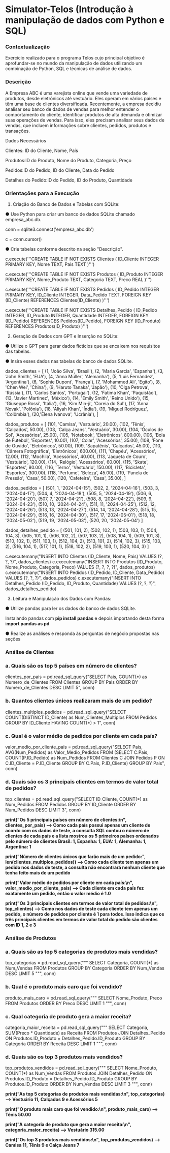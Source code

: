 # Simulator-Telos (Introdução à manipulação de dados com Python e SQL)

### Contextualização
Exercício realizado para o programa Telos cujo principal objetivo é aprofundar-se no mundo da manipulação de dados utilizando um
combinação de Python, SQL e técnicas de análise de dados.

### Descrição
A Empresa ABC é uma varejista online que vende uma variedade de produtos, desde eletrônicos até vestuário. Eles operam em vários países e têm uma base de clientes diversificada. Recentemente, a empresa decidiu analisar seu banco de dados de vendas para melhor entender o comportamento do cliente, identificar produtos de alta demanda e otimizar suas operações de vendas. Para isso, eles precisam analisar seus
dados de vendas, que incluem informações sobre clientes, pedidos, produtos e transações.

Dados Necessários

Clientes: ID do Cliente, Nome, País

Produtos:ID do Produto, Nome do Produto, Categoria, Preço

Pedidos:ID do Pedido, ID do Cliente, Data do Pedido

Detalhes do Pedido:ID do Pedido, ID do Produto, Quantidade

### Orientações para a Execução
1) Criação do Banco de Dados e Tabelas com SQLite:
   
● Use Python para criar um banco de dados SQLite chamado empresa_abc.db.

conn = sqlite3.connect('empresa_abc.db')

c = conn.cursor()

● Crie tabelas conforme descrito na seção "Descrição".

c.execute('''CREATE TABLE IF NOT EXISTS Clientes (
                ID_Cliente INTEGER PRIMARY KEY,
                Nome TEXT,
                Pais TEXT
             )''')

c.execute('''CREATE TABLE IF NOT EXISTS Produtos (
                ID_Produto INTEGER PRIMARY KEY,
                Nome_Produto TEXT,
                Categoria TEXT,
                Preco REAL
             )''')

c.execute('''CREATE TABLE IF NOT EXISTS Pedidos (
                ID_Pedido INTEGER PRIMARY KEY,
                ID_Cliente INTEGER,
                Data_Pedido TEXT,
                FOREIGN KEY (ID_Cliente) REFERENCES Clientes(ID_Cliente)
             )''')

c.execute('''CREATE TABLE IF NOT EXISTS Detalhes_Pedido (
                ID_Pedido INTEGER,
                ID_Produto INTEGER,
                Quantidade INTEGER,
                FOREIGN KEY (ID_Pedido) REFERENCES Pedidos(ID_Pedido),
                FOREIGN KEY (ID_Produto) REFERENCES Produtos(ID_Produto)
             )''')
             

2) Geração de Dados com GPT e Inserção no SQLite:

● Utilize o GPT para gerar dados fictícios que se encaixem nos requisitos das
tabelas.

● Insira esses dados nas tabelas do banco de dados SQLite.

dados_clientes = [
   (1, 'João Silva', 'Brasil'),
   (2, 'Maria Garcia', 'Espanha'),
   (3, 'John Smith', 'EUA'),
   (4, 'Anna Müller', 'Alemanha'),
   (5, 'Luis Fernández', 'Argentina'),
   (6, 'Sophie Dupont', 'França'),
   (7, 'Mohammed Ali', 'Egito'),
   (8, 'Chen Wei', 'China'),
   (9, 'Haruto Tanaka', 'Japão'),
   (10, 'Olga Petrova', 'Rússia'),
   (11, 'Carlos Santos', 'Portugal'),
   (12, 'Fatima Khan', 'Paquistão'),
   (13, 'Javier Martinez', 'México'),
   (14, 'Emily Smith', 'Reino Unido'),
   (15, 'Giuseppe Rossi', 'Itália'),
   (16, 'Kim Min-ji', 'Coreia do Sul'),
   (17, 'Anna Novak', 'Polônia'),
   (18, 'Aliyah Khan', 'Índia'),
   (19, 'Miguel Rodríguez', 'Colômbia'),
   (20,'Elena Ivanova', 'Ucrânia'),
]

dados_produtos = [
   (101, 'Camisa', 'Vestuário', 20.00),
   (102, 'Tênis', 'Calçados', 50.00),
   (103, 'Calça Jeans', 'Vestuário', 30.00),
   (104, 'Óculos de Sol', 'Acessórios', 25.00),
   (105, 'Notebook', 'Eletrônicos', 800.00),
   (106, 'Bola de Futebol', 'Esportes', 10.00),
   (107, 'Colar', 'Acessórios', 35.00),
   (108, 'Fone de Ouvido', 'Eletrônicos', 50.00),
   (109, 'Sapatênis', 'Calçados', 45.00),
   (110, 'Câmera Fotográfica', 'Eletrônicos', 600.00),
   (111, 'Chapéu', 'Acessórios', 12.00),
   (112, 'Mochila', 'Acessórios', 40.00),
   (113, 'Jaqueta de Couro', 'Vestuário', 120.00),
   (114, 'Relógio', 'Acessórios', 60.00),
   (115, 'Skate', 'Esportes', 80.00),
   (116, 'Terno', 'Vestuário', 150.00),
   (117, 'Bicicleta', 'Esportes', 300.00),
   (118, 'Perfume', 'Beleza', 45.00),
   (119, 'Panela de Pressão', 'Casa', 50.00),
   (120, 'Cafeteira', 'Casa', 35.00),
]

dados_pedidos = [
   (501, 1, '2024-04-15'),
   (502, 2, '2024-04-16'),
   (503, 3, '2024-04-17'),
   (504, 4, '2024-04-18'),
   (505, 5, '2024-04-19'),
   (506, 6, '2024-04-20'),
   (507, 7, '2024-04-21'),
   (508, 8, '2024-04-22'),
   (509, 9, '2024-04-23'),
   (510, 10, '2024-04-24'),
   (511, 11, '2024-04-25'),
   (512, 12, '2024-04-26'),
   (513, 13, '2024-04-27'),
   (514, 14, '2024-04-28'),
   (515, 15, '2024-04-29'),
   (516, 16, '2024-04-30'),
   (517, 17, '2024-05-01'),
   (518, 18, '2024-05-02'),
   (519, 19, '2024-05-03'),
   (520, 20, '2024-05-04')
]

dados_detalhes_pedido = [
   (501, 101, 2),
   (502, 102, 1),
   (503, 103, 1),
   (504, 104, 3),
   (505, 101, 1),
   (506, 102, 2),
   (507, 103, 2),
   (508, 104, 1),
   (509, 101, 3),
   (510, 102, 1),
   (511, 103, 1),
   (512, 104, 2),
   (513, 101, 2),
   (514, 102, 3),
   (515, 103, 2),
   (516, 104, 1),
   (517, 101, 1),
   (518, 102, 2),
   (519, 103, 1),
   (520, 104, 3)
]

c.executemany("INSERT INTO Clientes (ID_Cliente, Nome, Pais) VALUES (?, ?, ?)", dados_clientes)
c.executemany("INSERT INTO Produtos (ID_Produto, Nome_Produto, Categoria, Preco) VALUES (?, ?, ?, ?)", dados_produtos)
c.executemany("INSERT INTO Pedidos (ID_Pedido, ID_Cliente, Data_Pedido) VALUES (?, ?, ?)", dados_pedidos)
c.executemany("INSERT INTO Detalhes_Pedido (ID_Pedido, ID_Produto, Quantidade) VALUES (?, ?, ?)", dados_detalhes_pedido)


3) Leitura e Manipulação dos Dados com Pandas:
   
● Utilize pandas para ler os dados do banco de dados SQLite.

Instalando pandas com **pip install pandas** e depois importando desta forma i**mport pandas as pd**

● Realize as análises e responda às perguntas de negócio propostas nas seções

### Análise de Clientes
### a. Quais são os top 5 países em número de clientes?
clientes_por_pais = pd.read_sql_query("SELECT Pais, COUNT(*) as Numero_de_Clientes FROM Clientes GROUP BY Pais ORDER BY Numero_de_Clientes DESC LIMIT 5", conn)

### b. Quantos clientes únicos realizaram mais de um pedido?
clientes_multiplos_pedidos = pd.read_sql_query("SELECT COUNT(DISTINCT ID_Cliente) as Num_Clientes_Multiplos FROM Pedidos GROUP BY ID_Cliente HAVING COUNT(*) > 1", conn)

### c. Qual é o valor médio de pedidos por cliente em cada país?
valor_medio_por_cliente_pais = pd.read_sql_query("SELECT Pais, AVG(Num_Pedidos) as Valor_Medio_Pedidos FROM (SELECT C.Pais, COUNT(P.ID_Pedido) as Num_Pedidos FROM Clientes C JOIN Pedidos P ON C.ID_Cliente = P.ID_Cliente GROUP BY C.Pais, P.ID_Cliente) GROUP BY Pais", conn)

### d. Quais são os 3 principais clientes em termos de valor total de pedidos?
top_clientes = pd.read_sql_query("SELECT ID_Cliente, COUNT(*) as Num_Pedidos FROM Pedidos GROUP BY ID_Cliente ORDER BY Num_Pedidos DESC LIMIT 3", conn)


**print("Os 5 principais países em número de clientes:\n", clientes_por_pais)  --> Como cada país possui apenas um cliente de acordo com os dados de teste, a consulta SQL contou o número de clientes de cada país e a lista mostrou os 5 primeiros países ordenados pelo número de clientes Brasil: 1, Espanha: 1, EUA: 1, Alemanha: 1, Argentina: 1**

**print("Número de clientes únicos que farão mais de um pedido:", len(clientes_multiplos_pedidos)) --> Como cada cliente tem apenas um pedido nos dados de teste, a consulta não encontrará nenhum cliente que tenha feito mais de um pedido**

**print("Valor médio de pedidos por cliente em cada país:\n", valor_medio_por_cliente_pais) --> Cada cliente em cada país fez exatamente um pedido, então o valor médio é 1.0**

**print("Os 3 principais clientes em termos de valor total de pedidos:\n", top_clientes) --> Como nos dados de teste cada cliente tem apenas um pedido, o número de pedidos por cliente é 1 para todos. Isso indica que os três principais clientes em termos de valor total do pedido são clientes com ID 1, 2 e 3**


### Análise de Produtos
### a. Quais são as top 5 categorias de produtos mais vendidas?
top_categorias = pd.read_sql_query("""
    SELECT Categoria, COUNT(*) as Num_Vendas 
    FROM Produtos 
    GROUP BY Categoria 
    ORDER BY Num_Vendas DESC 
    LIMIT 5
    """, conn)

### b. Qual é o produto mais caro que foi vendido?
produto_mais_caro = pd.read_sql_query("""
    SELECT Nome_Produto, Preco 
    FROM Produtos 
    ORDER BY Preco DESC 
    LIMIT 1
    """, conn)

### c. Qual categoria de produto gera a maior receita?
categoria_maior_receita = pd.read_sql_query("""
    SELECT Categoria, SUM(Preco * Quantidade) as Receita
    FROM Produtos
    JOIN Detalhes_Pedido ON Produtos.ID_Produto = Detalhes_Pedido.ID_Produto
    GROUP BY Categoria
    ORDER BY Receita DESC
    LIMIT 1
    """, conn)

### d. Quais são os top 3 produtos mais vendidos?
top_produtos_vendidos = pd.read_sql_query("""
    SELECT Nome_Produto, COUNT(*) as Num_Vendas
    FROM Produtos
    JOIN Detalhes_Pedido ON Produtos.ID_Produto = Detalhes_Pedido.ID_Produto
    GROUP BY Produtos.ID_Produto
    ORDER BY Num_Vendas DESC
    LIMIT 3
    """, conn)

**print("As top 5 categorias de produtos mais vendidas:\n", top_categorias) --> Vestuário 11, Calçados 9 e Acessórios 5**

**print("O produto mais caro que foi vendido:\n", produto_mais_caro) --> Tênis 50.00**

**print("A categoria de produto que gera a maior receita:\n", categoria_maior_receita) --> Vestuário  315.00**

**print("Os top 3 produtos mais vendidos:\n", top_produtos_vendidos) --> Camisa 11, Tênis 9 e Calça Jeans  7**



